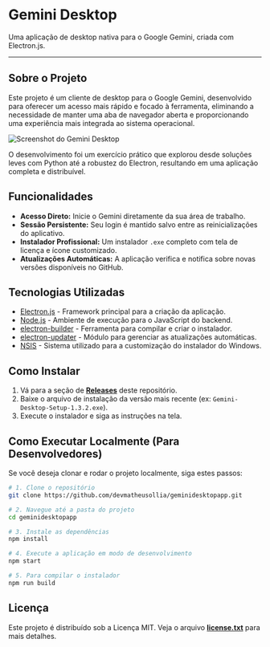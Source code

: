 # Gemini Desktop

Uma aplicação de desktop nativa para o Google Gemini, criada com Electron.js.



-----

## Sobre o Projeto

Este projeto é um cliente de desktop para o Google Gemini, desenvolvido para oferecer um acesso mais rápido e focado à ferramenta, eliminando a necessidade de manter uma aba de navegador aberta e proporcionando uma experiência mais integrada ao sistema operacional.

![Screenshot do Gemini Desktop](https://private-user-images.githubusercontent.com/204406795/485391720-2528c2d4-24d1-49b1-9d0d-f8b18dc1b7b7.png?jwt=eyJ0eXAiOiJKV1QiLCJhbGciOiJIUzI1NiJ9.eyJpc3MiOiJnaXRodWIuY29tIiwiYXVkIjoicmF3LmdpdGh1YnVzZXJjb250ZW50LmNvbSIsImtleSI6ImtleTUiLCJleHAiOjE3NTY5ODgxMzUsIm5iZiI6MTc1Njk4NzgzNSwicGF0aCI6Ii8yMDQ0MDY3OTUvNDg1MzkxNzIwLTI1MjhjMmQ0LTI0ZDEtNDliMS05ZDBkLWY4YjE4ZGMxYjdiNy5wbmc_WC1BbXotQWxnb3JpdGhtPUFXUzQtSE1BQy1TSEEyNTYmWC1BbXotQ3JlZGVudGlhbD1BS0lBVkNPRFlMU0E1M1BRSzRaQSUyRjIwMjUwOTA0JTJGdXMtZWFzdC0xJTJGczMlMkZhd3M0X3JlcXVlc3QmWC1BbXotRGF0ZT0yMDI1MDkwNFQxMjEwMzVaJlgtQW16LUV4cGlyZXM9MzAwJlgtQW16LVNpZ25hdHVyZT05NmVhNzEyNzZhNjYyOTU1ZDg3MGFlMmY1MzIxZTk2N2Q0NDM3MDc4NGRkOTc2YzkzNjI2ZWJjMTg5ZWQ2Njc2JlgtQW16LVNpZ25lZEhlYWRlcnM9aG9zdCJ9.h3ZTJhVLHoZLc_MDTFSKz0ljrEOBcAc5WgYrizVT4aQ)

O desenvolvimento foi um exercício prático que explorou desde soluções leves com Python até a robustez do Electron, resultando em uma aplicação completa e distribuível.

## Funcionalidades

  * **Acesso Direto:** Inicie o Gemini diretamente da sua área de trabalho.
  * **Sessão Persistente:** Seu login é mantido salvo entre as reinicializações do aplicativo.
  * **Instalador Profissional:** Um instalador `.exe` completo com tela de licença e ícone customizado.
  * **Atualizações Automáticas:** A aplicação verifica e notifica sobre novas versões disponíveis no GitHub.

## Tecnologias Utilizadas

  * [Electron.js](https://www.electronjs.org/) - Framework principal para a criação da aplicação.
  * [Node.js](https://nodejs.org/en) - Ambiente de execução para o JavaScript do backend.
  * [electron-builder](https://www.electron.build/) - Ferramenta para compilar e criar o instalador.
  * [electron-updater](https://www.electron.build/auto-update) - Módulo para gerenciar as atualizações automáticas.
  * [NSIS](https://nsis.sourceforge.io/Main_Page) - Sistema utilizado para a customização do instalador do Windows.

## Como Instalar

1.  Vá para a seção de **[Releases](https://github.com/devmatheusollia/GeminiDesktopApp/releases)** deste repositório.
2.  Baixe o arquivo de instalação da versão mais recente (ex: `Gemini-Desktop-Setup-1.3.2.exe`).
3.  Execute o instalador e siga as instruções na tela.


## Como Executar Localmente (Para Desenvolvedores)

Se você deseja clonar e rodar o projeto localmente, siga estes passos:

```bash
# 1. Clone o repositório
git clone https://github.com/devmatheusollia/geminidesktopapp.git

# 2. Navegue até a pasta do projeto
cd geminidesktopapp

# 3. Instale as dependências
npm install

# 4. Execute a aplicação em modo de desenvolvimento
npm start

# 5. Para compilar o instalador
npm run build
```

## Licença

Este projeto é distribuído sob a Licença MIT. Veja o arquivo **[license.txt](https://github.com/devmatheusollia/GeminiDesktopApp/blob/main/license.txt)** para mais detalhes.
